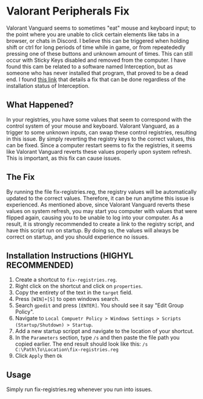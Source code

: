 # Valorant Peripherals Fix
Valorant Vanguard seems to sometimes "eat" mouse and keyboard input; to the point where you are unable to click certain elements like tabs in a browser, or chats in Discord. I believe this can be triggered when holding shift or ctrl for long periods of time while in game, or from repeatededly pressing one of these buttons and unknown amount of times. This can still occur with Sticky Keys disabled and removed from the computer. 
I have found this cam be related to a software named Interception, but as someone who has never installed that program, that proved to be a dead end. I found [this link](https://www.reddit.com/r/VALORANT/comments/genkxg/comment/fppcf1x/?utm_source=share&utm_medium=web2x&context=3) that details a fix that can be done regardless of the installation status of Interception.

## What Happened?
In your registries, you have some values that seem to correspond with the control system of your mouse and keyboard. Valorant Vanguard, as a trigger to some unknown inputs, can swap these control registries, resulting in this issue. By simply reverting the registry keys to the correct values, this can be fixed. Since a computer restart seems to fix the registries, it seems like Valorant Vanguard reverts these values properly upon system refresh. This is important, as this fix can cause issues.

## The Fix
By running the file fix-registries.reg, the registry values will be automatically updated to the correct values. Therefore, it can be run anytime this issue is experienced. As mentioned above, since Valorant Vanguard reverts these values on system refresh, you may start you computer with values that were flipped again, causing you to be unable to log into your computer. As a result, it is strongly recommended to create a link to the registry script, and have this script run on startup. By doing so, the values will always be correct on startup, and you should experience no issues.

## Installation Instructions (HIGHYL RECOMMENDED)
1. Create a shortcut to `fix-registries.reg`.
2. Right click on the shortcut and click on `properties`.
3. Copy the entirety of the text in the `target` field.
4. Press `[WIN]+[S]` to open windows search.
5. Search `gpedit` and press `[ENTER]`. You should see it say "Edit Group Policy".
6. Navigate to `Local Compuetr Policy > Windows Settings > Scripts (Startup/Shutdown) > Startup`.
7. Add a new startup scrippt and navigate to the location of your shortcut.
8. In the `Parameters` section, type `/s` and then paste the file path you copied earlier. The end result should look like this: `/s C:\Path\To\Location\fix-registries.reg`
9. Click `Apply` then `Ok`

## Usage
Simply run fix-registries.reg whenever you run into issues.